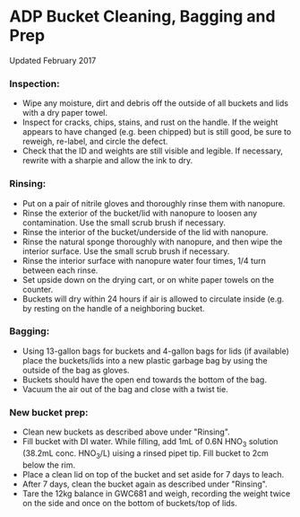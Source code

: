 # **ADP Bucket Cleaning, Bagging and Prep**

Updated February 2017  

### **Inspection:**

* Wipe any moisture, dirt and debris off the outside of all buckets and lids with a dry paper towel.
* Inspect for cracks, chips, stains, and rust on the handle. If the weight appears to have changed (e.g. been chipped) but is still good, be sure to reweigh, re-label, and circle the defect.
* Check that the ID and weights are still visible and legible. If necessary, rewrite with a sharpie and allow the ink to dry.


### **Rinsing:**

* Put on a pair of nitrile gloves and thoroughly rinse them with nanopure.
* Rinse the exterior of the bucket/lid with nanopure to loosen any contamination. Use the small scrub brush if necessary.
* Rinse the interior of the bucket/underside of the lid with nanopure.
* Rinse the natural sponge thoroughly with nanopure, and then wipe the interior surface. Use the small scrub brush if necessary.
* Rinse the interior surface with nanopure water four times, 1/4 turn between each rinse.
* Set upside down on the drying cart, or on white paper towels on the counter.
* Buckets will dry within 24 hours if air is allowed to circulate inside (e.g. by resting on the handle of a neighboring bucket.


### **Bagging:**

* Using 13-gallon bags for buckets and 4-gallon bags for lids (if available) place the buckets/lids into a new plastic garbage bag by using the outside of the bag as gloves.
* Buckets should have the open end towards the bottom of the bag.
* Vacuum the air out of the bag and close with a twist tie.


### **New bucket prep:**

* Clean new buckets as described above under "Rinsing".
* Fill bucket with DI water. While filling, add 1mL of 0.6N HNO<sub>3</sub> solution (38.2mL conc. HNO<sub>3</sub>/L) uising a rinsed pipet tip. Fill bucket to 2cm below the rim.
* Place a clean lid on top of the bucket and set aside for 7 days to leach.
* After 7 days, clean the bucket again as described under "Rinsing".
* Tare the 12kg balance in GWC681 and weigh, recording the weight twice on the side and once on the bottom of buckets/top of lids.